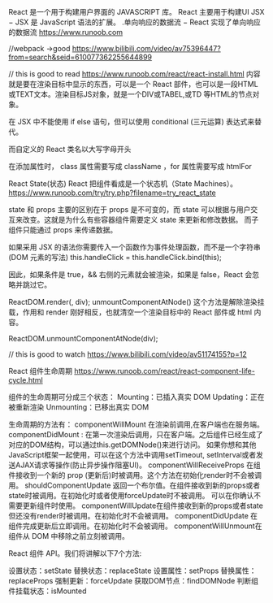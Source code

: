 React 是一个用于构建用户界面的 JAVASCRIPT 库。
React 主要用于构建UI
JSX − JSX 是 JavaScript 语法的扩展。
.单向响应的数据流 − React 实现了单向响应的数据流
https://www.runoob.com

//webpack ->good
https://www.bilibili.com/video/av75396447?from=search&seid=610077362255644899

// this is good to read
https://www.runoob.com/react/react-install.html
内容就是要在渲染目标中显示的东西，可以是一个 React 部件，也可以是一段HTML或TEXT文本。渲染目标JS对象，就是一个DIV或TABEL,或TD 等HTML的节点对象。

在 JSX 中不能使用 if else 语句，但可以使用 conditional (三元运算) 表达式来替代。

而自定义的 React 类名以大写字母开头

在添加属性时， class 属性需要写成 className ，for 属性需要写成 htmlFor 

React State(状态)
React 把组件看成是一个状态机（State Machines）。
https://www.runoob.com/try/try.php?filename=try_react_state

state 和 props 主要的区别在于 props 是不可变的，而 state 可以根据与用户交互来改变。这就是为什么有些容器组件需要定义 state 来更新和修改数据。 而子组件只能通过 props 来传递数据。

如果采用 JSX 的语法你需要传入一个函数作为事件处理函数，而不是一个字符串(DOM 元素的写法)
this.handleClick = this.handleClick.bind(this);

因此，如果条件是 true，&& 右侧的元素就会被渲染，如果是 false，React 会忽略并跳过它。

ReactDOM.render(<App />, div);
unmountComponentAtNode() 这个方法是解除渲染挂载，作用和 render 刚好相反，也就清空一个渲染目标中的 React 部件或 html 内容。

ReactDOM.unmountComponentAtNode(div);

// this is good to watch
https://www.bilibili.com/video/av51174155?p=12


React 组件生命周期
https://www.runoob.com/react/react-component-life-cycle.html

组件的生命周期可分成三个状态：
Mounting：已插入真实 DOM
Updating：正在被重新渲染
Unmounting：已移出真实 DOM

生命周期的方法有：
componentWillMount 在渲染前调用,在客户端也在服务端。
componentDidMount : 在第一次渲染后调用，只在客户端。之后组件已经生成了对应的DOM结构，可以通过this.getDOMNode()来进行访问。 如果你想和其他JavaScript框架一起使用，可以在这个方法中调用setTimeout, setInterval或者发送AJAX请求等操作(防止异步操作阻塞UI)。
componentWillReceiveProps 在组件接收到一个新的 prop (更新后)时被调用。这个方法在初始化render时不会被调用。
shouldComponentUpdate 返回一个布尔值。在组件接收到新的props或者state时被调用。在初始化时或者使用forceUpdate时不被调用。 
可以在你确认不需要更新组件时使用。
componentWillUpdate在组件接收到新的props或者state但还没有render时被调用。在初始化时不会被调用。
componentDidUpdate 在组件完成更新后立即调用。在初始化时不会被调用。
componentWillUnmount在组件从 DOM 中移除之前立刻被调用。

React 组件 API。我们将讲解以下7个方法:

设置状态：setState
替换状态：replaceState
设置属性：setProps
替换属性：replaceProps
强制更新：forceUpdate
获取DOM节点：findDOMNode
判断组件挂载状态：isMounted
